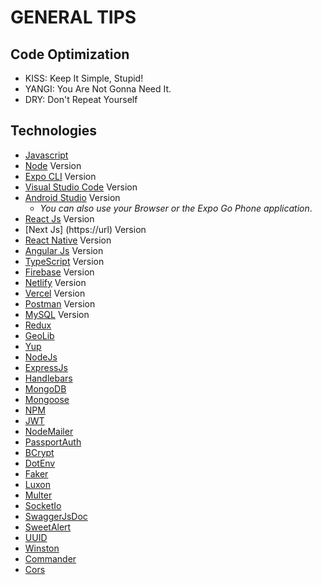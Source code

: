 # GENERAL TIPS 

## Code Optimization

- KISS: Keep It Simple, Stupid!
- YANGI: You Are Not Gonna Need It.
- DRY: Don't Repeat Yourself


## Technologies
- [Javascript](https://https://developer.mozilla.org/es/docs/Web/JavaScript)
- [Node](https://nodejs.org/en) Version
- [Expo CLI](https://docs.expo.dev/more/expo-cli/) Version
- [Visual Studio Code](https://code.visualstudio.com/) Version
- [Android Studio](https://developer.android.com/studio?hl=es-419) Version
  - _You can also use your Browser or the Expo Go Phone application_.
- [React Js](https://es.react.dev/) Version
- [Next Js] (https://url) Version
- [React Native](https://reactnative.dev/) Version
- [Angular Js](https://angular.io/) Version
- [TypeScript](https://www.typescriptlang.org/) Version
- [Firebase](https://firebase.google.com/?hl=es) Version
- [Netlify](https://www.netlify.com/) Version
- [Vercel](https://vercel.com/dashboard) Version
- [Postman](https://www.postman.com/) Version
- [MySQL]() Version
- [Redux](https://redux.js.org/)
- [GeoLib](https://www.npmjs.com/package/geolib)
- [Yup](https://www.npmjs.com/package/yup)
- [NodeJs](https://nodejs.org/en)
- [ExpressJs](https://expressjs.com/es/)
- [Handlebars](https://handlebarsjs.com/)
- [MongoDB](https://www.mongodb.com/es)
- [Mongoose](https://www.npmjs.com/package/mongoose)
- [NPM](https://www.npmjs.com/)
- [JWT](https://jwt.io/)
- [NodeMailer](https://www.npmjs.com/package/nodemailer)
- [PassportAuth](https://www.passportjs.org/)
- [BCrypt](https://www.npmjs.com/package/bcrypt)
- [DotEnv](https://www.npmjs.com/package/dotenv)
- [Faker](https://fakerjs.dev/)
- [Luxon](https://www.npmjs.com/package/luxon)
- [Multer](https://www.npmjs.com/package/multer)
- [SocketIo](https://socket.io/)
- [SwaggerJsDoc](https://www.npmjs.com/package/swagger-jsdoc)
- [SweetAlert](https://sweetalert2.github.io/)
- [UUID](https://www.npmjs.com/package/uuid)
- [Winston](https://www.npmjs.com/package/winston)
- [Commander](https://www.npmjs.com/package/commander)
- [Cors](https://www.npmjs.com/package/cors)
